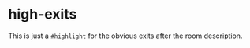 high-exits
==========
This is just a `#highlight` for the obvious exits after the
room description.
